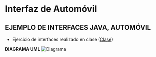 # Interfaz de Automóvil
## EJEMPLO DE INTERFACES JAVA, AUTOMÓVIL

 - Ejercicio de interfaces realizado en clase ([Clase](https://youtu.be/GIhN8hp8Dx0))
 
 **DIAGRAMA UML**
 ![Diagrama](https://drive.google.com/file/d/1xXzsN13J57rs0ecxygIH_6vOpjaYBq9K/view?usp=sharing)

